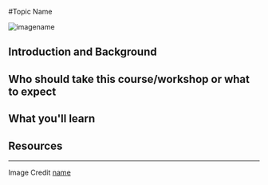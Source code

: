 #Topic Name

![imagename](https://farm3.staticflickr.com/2834/11254352304_380614c695_b.jpg)

## Introduction and Background

## Who should take this course/workshop or what to expect

## What you'll learn

## Resources

****
 
Image Credit [name](url) 
